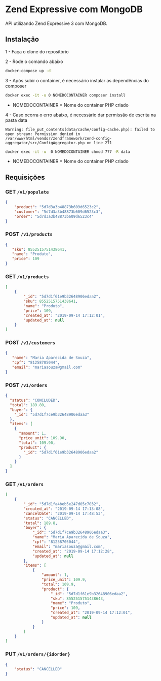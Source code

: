 # Zend Expressive com MongoDB

API utilizando Zend Expressive 3 com MongoDB.

## Instalação

1 - Faça o clone do repositório

2 - Rode o comando abaixo
```sh
docker-compose up -d
```

3 - Após subir o container, é necessário instalar as dependências do composer
```sh
docker exec -it -u 0 NOMEDOCONTAINER composer install
```
  - NOMEDOCONTAINER = Nome do container PHP criado

4 - Caso ocorra o erro abaixo, é necessário dar permissão de escrita na pasta data
```
Warning: file_put_contents(data/cache/config-cache.php): failed to open stream: Permission denied in /var/www/html/vendor/zendframework/zend-config-aggregator/src/ConfigAggregator.php on line 271
```
```sh
docker exec -it -u  0 NOMEDOCONTAINER chmod 777 -R data
```
  - NOMEDOCONTAINER = Nome do container PHP criado

## Requisições

### GET `/v1/populate`

```json
{
    "product": "5d7d3a3b48873b609d6523c2",
    "customer": "5d7d3a3b48873b609d6523c3",
    "order": "5d7d3a3b48873b609d6523c4"
}
```

### POST `/v1/products`

```json
{
   "sku": 8552515751438641,
   "name": "Produto",
   "price": 109
}
```

### GET `/v1/products`

```json
[
    {
        "_id": "5d7d1f61e9b32648906edaa2",
        "sku": 8552515751438641,
        "name": "Produto",
        "price": 109,
        "created_at": "2019-09-14 17:12:01",
        "updated_at": null
    }
]
```

### POST `/v1/customers`

```json
{
   "name": "Maria Aparecida de Souza",
   "cpf": "81258705044",
   "email": "mariasouza@gmail.com"
}
```

### POST `/v1/orders`

```json
{
  "status": "CONCLUDED",
  "total": 189.80,
  "buyer": {
    "_id": "5d7d1f7ce9b32648906edaa3"
  },
  "items": [
    {
      "amount": 1,
      "price_unit": 109.90,
      "total": 109.90,
      "product": {
        "_id": "5d7d1f61e9b32648906edaa2"
      }
    }
  ]
}
```

### GET `/v1/orders`

```json
[
    {
        "_id": "5d7d1fa4beb5e247d05c7032",
        "created_at": "2019-09-14 17:13:08",
        "cancelDate": "2019-09-14 17:48:53",
        "status": "CANCELLED",
        "total": 189.8,
        "buyer": {
            "_id": "5d7d1f7ce9b32648906edaa3",
            "name": "Maria Aparecida de Souza",
            "cpf": "81258705044",
            "email": "mariasouza@gmail.com",
            "created_at": "2019-09-14 17:12:28",
            "updated_at": null
        },
        "items": [
            {
                "amount": 1,
                "price_unit": 109.9,
                "total": 109.9,
                "product": {
                    "_id": "5d7d1f61e9b32648906edaa2",
                    "sku": 8552515751438643,
                    "name": "Produto",
                    "price": 109,
                    "created_at": "2019-09-14 17:12:01",
                    "updated_at": null
                }
            }
        ]
    }
]
```

### PUT `/v1/orders/{idorder}`

```json
{
	"status": "CANCELLED"
}
```
